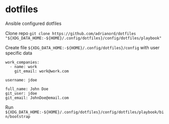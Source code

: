 # dotfiles
Ansible configured dotfiles

Clone repo `git clone https://github.com/adrianord/dotfiles "${XDG_DATA_HOME:-${HOME}/.config/dotfiles}/config/dotfiles/playbook"`

Create file `${XDG_DATA_HOME:-${HOME}/.config/dotfiles}/config` with user specific data
```
work_companies:
  - name: work
    git_email: work@work.com

username: jdoe

full_name: John Doe
git_user: jdoe
git_email: JohnDoe@email.com
```

Run `${XDG_DATA_HOME:-${HOME}/.config/dotfiles}/config/dotfiles/playbook/bin/bootstrap`

